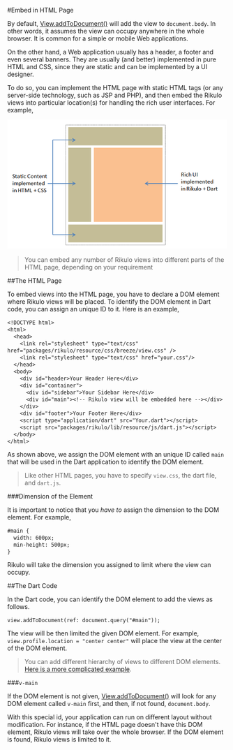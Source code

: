 #Embed in HTML Page

By default, [View.addToDocument()](api:view) will add the view to `document.body`. In other words, it assumes the view can occupy anywhere in the whole browser. It is common for a simple or mobile Web applications. 

On the other hand, a Web application usually has a header, a footer and even several banners. They are usually (and better) implemented in pure HTML and CSS, since they are static and can be implemented by a UI designer.

To do so, you can implement the HTML page with static HTML tags (or any server-side technology, such as JSP and PHP), and then embed the Rikulo views into particular location(s) for handling the rich user interfaces. For example,

![Embed in HTML page](embedInHTMLPage.png?raw=true)

> You can embed any number of Rikulo views into different parts of the HTML page, depending on your requirement

##The HTML Page

To embed views into the HTML page, you have to declare a DOM element where Rikulo views will be placed. To identify the DOM element in Dart code, you can assign an unique ID to it. Here is an example,

    <!DOCTYPE html>
    <html>
      <head>
        <link rel="stylesheet" type="text/css" href="packages/rikulo/resource/css/breeze/view.css" />
        <link rel="stylesheet" type="text/css" href="your.css"/>
      </head>
      <body>
        <div id="header>Your Header Here</div>
        <div id="container">
          <div id="sidebar">Your Sidebar Here</div>
          <div id="main"><!-- Rikulo view will be embedded here --></div>
        </div>
        <div id="footer">Your Footer Here</div>
        <script type="application/dart" src="Your.dart"></script>
        <script src="packages/rikulo/lib/resource/js/dart.js"></script>
      </body>
    </html>

As shown above, we assign the DOM element with an unique ID called `main` that will be used in the Dart application to identify the DOM element.

> Like other HTML pages, you have to specify `view.css`, the dart file, and `dart.js`.

###Dimension of the Element

It is important to notice that you *have to* assign the dimension to the DOM element. For example,

    #main {
      width: 600px;
      min-height: 500px;
    }

Rikulo will take the dimension you assigned to limit where the view can occupy.

##The Dart Code

In the Dart code, you can identify the DOM element to add the views as follows.

    view.addToDocument(ref: document.query("#main"));

The view will be then limited the given DOM element. For example, `view.profile.location = "center center"` will place the view at the center of the DOM element.

> You can add different hierarchy of views to different DOM elements. [Here is a more complicated example](https://github.com/rikulo/rikulo/blob/master/test/TestEmbed.dart).

###`v-main`

If the DOM element is not given, [View.addToDocument()](api:view) will look for any DOM element called `v-main` first, and then, if not found, `document.body`.

With this special id, your application can run on different layout without modification. For instance, if the HTML page doesn't have this DOM element, Rikulo views will take over the whole browser. If the DOM element is found, Rikulo views is limited to it.
